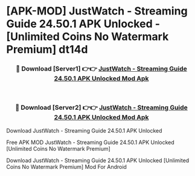 # [APK-MOD] JustWatch - Streaming Guide 24.50.1 APK Unlocked - [Unlimited Coins No Watermark Premium] dt14d



<div align="center">
<h3>🔴 Download [Server1] 👉👉 <a href="https://momento.my/?title=JustWatch_-_Streaming_Guide_24.50.1_APK_Unlocked">JustWatch - Streaming Guide 24.50.1 APK Unlocked Mod Apk</a></h3><br>

<h3>🔴 Download [Server2] 👉👉 <a href="https://momento.my/?title=JustWatch_-_Streaming_Guide_24.50.1_APK_Unlocked">JustWatch - Streaming Guide 24.50.1 APK Unlocked Mod Apk</a></h3>
</div>



Download JustWatch - Streaming Guide 24.50.1 APK Unlocked 

Free APK MOD JustWatch - Streaming Guide 24.50.1 APK Unlocked [Unlimited Coins No Watermark Premium]

Download JustWatch - Streaming Guide 24.50.1 APK Unlocked [Unlimited Coins No Watermark Premium] Mod For Android
